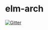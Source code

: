 # elm-arch

[![Gitter](https://badges.gitter.im/ashishsc/elm-arch.svg)](https://gitter.im/ashishsc/elm-arch?utm_source=badge&utm_medium=badge&utm_campaign=pr-badge&utm_content=badge)